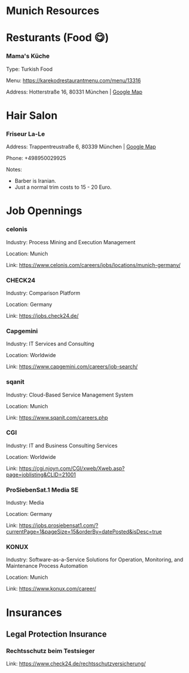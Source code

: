 # Munich Resources

# Resturants (Food :yum:)

### Mama's Küche

Type: Turkish Food

Menu: https://karekodrestaurantmenu.com/menu/13316

Address: Hotterstraße 16, 80331 München | [Google Map](https://www.google.com/maps/place/Mama's+K%C3%BCche/@48.1364155,11.5678871,17z/data=!3m1!4b1!4m5!3m4!1s0x479e75f595f30941:0xd977898bab35f9b8!8m2!3d48.1364456!4d11.5701037)

# Hair Salon

### Friseur La-Le

Address: Trappentreustraße 6, 80339 München | [Google Map](https://www.google.com/maps/place/Friseur+La-Le/@48.1392676,11.5316865,17z/data=!3m1!4b1!4m5!3m4!1s0x479e761d64c9abf9:0x8aa89748b1415c2f!8m2!3d48.1393455!4d11.5338932)

Phone: +498950029925

Notes: 
- Barber is Iranian.
- Just a normal trim costs to 15 - 20 Euro.


# Job Opennings

### celonis

Industry: Process Mining and Execution Management

Location: Munich

Link: https://www.celonis.com/careers/jobs/locations/munich-germany/

### CHECK24

Industry: Comparison Platform

Location: Germany

Link: https://jobs.check24.de/

### Capgemini

Industry: IT Services and Consulting

Location: Worldwide

Link: https://www.capgemini.com/careers/job-search/

### sqanit

Industry:  Cloud-Based Service Management System

Location: Munich

Link: https://www.sqanit.com/careers.php

### CGI

Industry: IT and Business Consulting Services 

Location: Worldwide

Link: https://cgi.njoyn.com/CGI/xweb/Xweb.asp?page=joblisting&CLID=21001

### ProSiebenSat.1 Media SE

Industry: Media

Location: Germany

Link: https://jobs.prosiebensat1.com/?currentPage=1&pageSize=15&orderBy=datePosted&isDesc=true


### KONUX 

Industry: Software-as-a-Service Solutions for Operation, Monitoring, and Maintenance Process Automation

Location: Munich

Link: https://www.konux.com/career/

# Insurances

## Legal Protection Insurance

### Rechtsschutz beim Testsieger

Link: https://www.check24.de/rechtsschutzversicherung/



